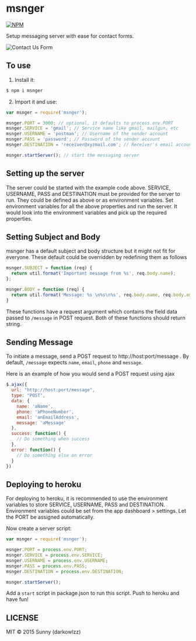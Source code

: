 msnger
======

[![NPM](https://nodei.co/npm/msnger.png)](https://nodei.co/npm/msnger/)

Setup messaging server with ease for contact forms.

![Contact Us Form](http://i.imgur.com/9ATqqfh.png)

## To use

1. Install it:

  ```bash
  $ npm i msnger
  ```

2. Import it and use:

  ```js
  var msnger = require('msnger');

  msnger.PORT = 3000; // optional, it defaults to process.env.PORT
  msnger.SERVICE = 'gmail'; // Service name like gmail, mailgun, etc
  msnger.USERNAME = 'postman'; // Username of the sender account
  msnger.PASS = 'password'; // Password of the sender account
  msnger.DESTINATION = 'receiver@xyzmail.com'; // Receiver's email account

  msnger.startServer(); // start the messaging server
  ```

## Setting up the server

The server could be started with the example code above. SERVICE, USERNAME, PASS
and DESTINATION must be provided for the server to run. They could be defined as
above or as environment variables. Set environment variables for all the above
properties and run the server. It would look into the environment variables and
pick up the required properties.


## Setting Subject and Body

msnger has a default subject and body structure but it might not fit for everyone.
These default could be overridden by redefining them as follows

```js
msnger.SUBJECT = function (req) {
  return util.format('Important message from %s', req.body.name);
};

msnger.BODY = function (req) {
  return util.format('Message: %s \n%s\n%s', req.body.name, req.body.email);
}
```

These functions have a request argument which contains the field data passed to
`/message` in POST request. Both of these functions should return string.


## Sending Message

To initiate a message, send a POST request to http://host:port/message . 
By default, `/message` expects `name`, `email`, `phone` and `message`.

Here is an example of how you would send a POST request using ajax

```js
$.ajax({
  url: "http://host:port/message",
  type: "POST",
  data: {
    name: 'aName',
    phone: 'aPhoneNumber',
    email: 'anEmailAddress',
    message: 'aMessage'
  },
  success: function() {
    // Do something when success
  },
  error: function() {
    // Do something else on error
  }
})
```


## Deploying to heroku

For deploying to heroku, it is recommended to use the environment variables to
store SERVICE, USERNAME, PASS and DESTINATION. Environment variables could be set
from the app dashboard > settings. Let the PORT be assigned automatically.


Now create a server script:

```js
var msnger = require('msnger');

msnger.PORT = process.env.PORT;
msnger.SERVICE = process.env.SERVICE;
msnger.USERNAME = process.env.USERNAME;
msnger.PASS = process.env.PASS;
msnger.DESTINATION = process.env.DESTINATION;

msnger.startServer();
```

Add a `start` script in package.json to run this script.
Push to heroku and have fun!


## LICENSE

MIT &copy; 2015 Sunny (darkowlzz)
